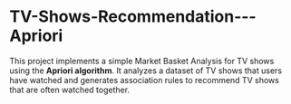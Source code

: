 # TV-Shows-Recommendation---Apriori
This project implements a simple Market Basket Analysis for TV shows using the **Apriori algorithm**. It analyzes a dataset of TV shows that users have watched and generates association rules to recommend TV shows that are often watched together.
